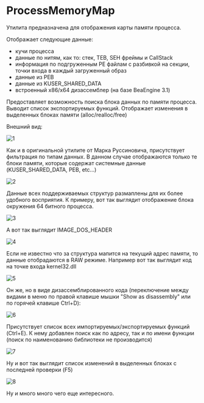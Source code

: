 ProcessMemoryMap
================

Утилита предназначена для отображения карты памяти процесса.

Отображает следующие данные:

- кучи процесса
- данные по нитям, как то: стек, TEB, SEH фреймы и CallStack
- информация по подгруженным PE файлам с разбивкой на секции, точки входа в каждый загруженный образ
- данные из PEB
- данные из KUSER_SHARED_DATA
- встроенный x86/x64 дизассемблер (на базе BeaEngine 3.1)

Предоставляет возможность поиска блока данных по памяти процесса.
Выводит список экспортируемых функций.
Отображает изменения в выделенных блоках памяти (alloc/realloc/free)

Внешний вид:

![1](https://github.com/AlexanderBagel/ProcessMemoryMap/blob/master/img/1.png?raw=true "Внешний вид")

Как и в оригинальной утилите от Марка Руссиновича, присутствует фильтрация по типам данных.
В данном случае отображаются только те блоки памяти, которые содержат системные данные (KUSER_SHARED_DATA, PEB, etc...)

![2](https://github.com/AlexanderBagel/ProcessMemoryMap/blob/master/img/2.png?raw=true "Фильтрация")

Данные всех поддерживаемых структур размаплены для их более удобного восприятия.
К примеру, вот так выглядит отображение блока окружения 64 битного процесса.

![3](https://github.com/AlexanderBagel/ProcessMemoryMap/blob/master/img/3.png?raw=true "PEB")

А вот так выглядит IMAGE_DOS_HEADER

![4](https://github.com/AlexanderBagel/ProcessMemoryMap/blob/master/img/4.png?raw=true "IMAGE_DOS_HEADER")

Если не известно что за структура мапится на текущий адрес памяти, то данные отобрадаются в RAW режиме.
Например вот так выглядит код на точке входа kernel32.dll

![5](https://github.com/AlexanderBagel/ProcessMemoryMap/blob/master/img/5.png?raw=true "Entry Point RAW")

Он же, но в виде дизассемблированного кода (переключение между видами в меню по правой клавише мышки "Show as disassembly" или по горячей клавише Ctrl+D):

![6](https://github.com/AlexanderBagel/ProcessMemoryMap/blob/master/img/6.png?raw=true "Entry Point Disassembled")

Присутствует список всех импортируемых/экспортируемых функций (Ctrl+E).
К нему добавлен поиск как по адресу, так и по имени функции (поиск по наименованию библиотеки не производится)

![7](https://github.com/AlexanderBagel/ProcessMemoryMap/blob/master/img/7.png?raw=true "Export list")

Ну и вот так выглядит список изменений в выделенных блоках с последней проверки (F5)

![8](https://github.com/AlexanderBagel/ProcessMemoryMap/blob/master/img/8.png?raw=true "Compare result")

Ну и много много чего еще интересного.